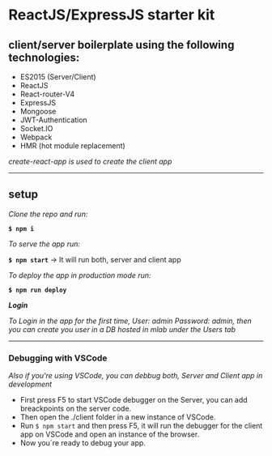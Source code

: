 # ReactJS/ExpressJS starter kit

## client/server boilerplate using the following technologies:

- ES2015 (Server/Client)
- ReactJS
- React-router-V4
- ExpressJS
- Mongoose
- JWT-Authentication
- Socket.IO
- Webpack
- HMR (hot module  replacement)

*create-react-app is used to create the client app*

___

## setup

*Clone the repo and run:*

**<code>$ npm i</code>**

*To serve the app run:*

**<code>$ npm start</code>** -> It will run both, server and client app

*To deploy the app in production mode run:*

**<code>$ npm run deploy</code>**

***Login***

*To Login in the app for the first time, User: admin Password: admin, then you can create you user in a DB hosted in mlab under the Users tab*

___

### Debugging with VSCode

*Also if you're using VSCode, you can debbug both, Server and Client app in development*

- First press F5 to start VSCode debugger on the Server, you can add breackpoints on the server code.
- Then open the ./client folder in a new instance of VSCode.
- Run <code>$ npm start</code> and then press F5, it will run the debugger for the client app on VSCode and open an instance of the browser.
- Now you´re ready to debug your app.